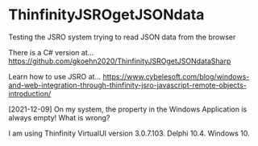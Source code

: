 # ThinfinityJSROgetJSONdata
Testing the JSRO system trying to read JSON data from the browser

There is a C# version at...
https://github.com/gkoehn2020/ThinfinityJSROgetJSONdataSharp

Learn how to use JSRO at...
https://www.cybelesoft.com/blog/windows-and-web-integration-through-thinfinity-jsro-javascript-remote-objects-introduction/     

[2021-12-09] On my system, the property in the Windows Application is always empty! What is wrong?

I am using Thinfinity VirtualUI version 3.0.7.103.
Delphi 10.4.
Windows 10.
